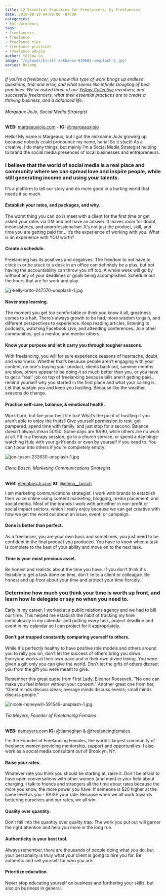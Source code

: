 ```yaml
---
title: 12 Essential Practices for Freelancers, by Freelancers
date: 2018-08-10 04:00:00 -07:00
categories:
- Entrepreneurs
tags:
- freelancers
- freelance
- freelance tips
- freelance practices
- freelance advice
author: Yellow Co.
image: "/uploads/kirill-zakharov-630681-unsplash-1.jpg"
series: Belong
---
```


_If you're a freelancer, you know this type of work brings up endless questions, trial and error, and what seems like infinite Googling of best practices. We've asked three of our [Yellow Collective](https://yellowco.co/membership/) members, and successful freelancers, what their essential practices are to create a thriving business, and a balanced life._

###### Margeaux JoJo, Social Media Strategist  

**WEB:** [margeauxjojo.com](https://www.margeauxjojo.com/) - **IG:** [@margeauxjojo](https://www.instagram.com/margeauxjojo/)

Hello! My name is Margeaux, but I got the nickname JoJo growing up because nobody could pronounce my name, haha! So it stuck! As a creative, I do many things, but mainly I’m a Social Media Strategist helping to brand the social media presences of local businesses and entrepreneurs. 

### I believe that the world of social media is a real place and community where we can spread love and inspire people, while still generating income and using your talents. 

It’s a platform to tell our story and do more good in a hurting world that needs it so much.

#### Establish your rates, and packages, and why. 

The worst thing you can do is meet with a client for the first time or get asked your rates via DM and not have an answer. It leaves room for doubt, inconsistency, and unprofessionalism. It’s not just the product, skill, and time you are getting paid for... it’s the experience of working with you. What is an experience with YOU worth?  

#### Create a schedule.

Freelancing has its positives and negatives. The freedom to not have to clock in or be stuck to a desk in an office can definitely be a plus, but not having the accountability can throw you off too. A whole week will go by without any of your deadlines or goals being accomplished. Schedule out the hours that are for work and play.

![j-kelly-brito-247570-unsplash-1.jpg](/uploads/j-kelly-brito-247570-unsplash-1.jpg)

#### Never stop learning.

The moment you get too comfortable or think you know it all, greatness comes to a halt. There’s always growth to be had, more wisdom to gain, and different perspectives to experience. Keep reading articles, listening to podcasts, watching Facebook Live, and attending conferences. Join other communities, get a mentor, and mentor others. 

#### Know your purpose and let it carry you through tougher seasons.

With freelancing, you will for sure experience seasons of heartache, doubt, and weariness. Whether that’s because people aren’t engaging with your content, no one's buying your product, clients back out, summer months are slow, others appear to be doing it so much better than you, or you have to get a “real” job on top of freelancing because bills aren’t getting paid... remind yourself why you started in the first place and what your calling is. Let that sustain you and keep you hustling. Because like the weather, seasons do change. 

#### Practice self-care, balance, & emotional health.

Work hard, but live your best life too! What’s the point of hustling if you aren’t able to enjoy the fruits? Give yourself permission to rest, get pampered, spend time with family, and just stop for a second. Balance doesn’t always mean 50/50. Some days are 10/90, while others are no work at all. Fit in a therapy session, go to a church service, or spend a day binge watching Hulu with your girlfriends or even by yourself if you need to. You can’t pour into others if you’re completely empty.

![jon-tyson-232630-unsplash-1.jpg](/uploads/jon-tyson-232630-unsplash-1.jpg)

###### Elena Bosch, Marketing Communications Strategist

**WEB:** [elenabosch.com](http://elenabosch.com/) **IG:**  [@elena__bosch](https://www.instagram.com/elena__bosch/)

I am marketing communications strategist. I work with brands to establish their voice online using content marketing, blogging, media placement, and social media. Most of the brands I work with are either in non-profit or social impact sectors, which I really enjoy because we can get creative with how we get the word out about an issue, event, or campaign.

#### Done is better than perfect. 

As a freelancer, you are your own boss and sometimes, you just need to be confident in the final product you produced. You have to know when a task is complete to the best of your ability and move on to the next task.

#### Time is your most precious asset. 

Be honest and realistic about the time you have. If you don't think it's feasible to get a task done on time, don't lie to a client or colleague. Be honest and up front about your time and protect your time fiercely. 

### Determine how much you think your time is worth up front, and learn how to delegate or say no when you need to.

Early in my career, I worked at a public relations agency and we had to bill our time. This helped me establish the habit of tracking my time meticulously in my calendar and putting every task, project deadline and event in my calendar so I can project for it appropriately.
 
#### Don't get trapped constantly comparing yourself to others. 

While it's perfectly healthy to have positive role models and others around you to rally you on, don't let the success of others bring you down. Everyone works at their own pace and in their own divine timing. You were given a gift only you can give the world. Don't let the gifts of others distract you from the gift you were meant to give.

Remember this great quote from First Lady, Eleanor Roosevelt, "No one can make you feel inferior without your consent." Another great one from her, "Great minds discuss ideas; average minds discuss events; small minds discuss people."

![nicole-honeywill-591548-unsplash-1.jpg](/uploads/nicole-honeywill-591548-unsplash-1.jpg)

###### Tia Meyers, Founder of Freelancing Females

**WEB:** [tiameyers.com](http://www.tiameyers.com/) **IG:** [@tiameghan](https://www.instagram.com/tiameghan/) & [@freelancingfemales](https://www.instagram.com/freelancingfemales/)

I'm the Founder of Freelancing Females, the world’s largest community of freelance women providing mentorship, support and opportunities. I also work as a social media consultant out of Brooklyn, NY.

#### Raise your rates.

Whatever rate you think you should be starting at, raise it. Don't be afraid to have open conversations with other women (and men) in your field about charging. I talk to friends and strangers all the time about rates because the more you know, the more power you have. If someone is $20 higher at the same level as you - RAISE your rate. Because when we all work towards bettering ourselves and our rates, we all win.

#### Quality over quantity.

Don’t fall into the quantity over quality trap. The work you put out will garner the right attention and help you more in the long run. 

#### Authenticity is your best tool.

Always remember, there are thousands of people doing what _you_ do, but your personality is truly what your client is going to hire you for. Be authentic and sell yourself for who you are. 

#### Prioritize education.

Never stop educating yourself on business and furthering your skills, but also on business in general. 